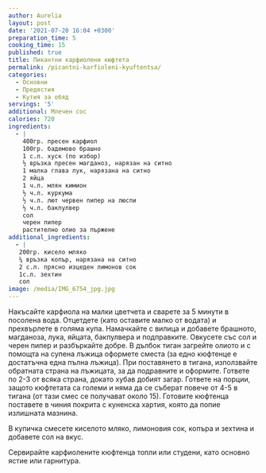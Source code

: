 ```yaml
---
author: Aurelia
layout: post
date: '2021-07-20 16:04 +0300'
preparation_time: 5
cooking_time: 15
published: true
title: Пикантни карфиолени кюфтета
permalink: /picantni-karfioleni-kyuftentsa/
categories:
  - Основни
  - Предястия
  - Кутия за обяд
servings: '5'
additional: Млечен сос
calories: 720
ingredients:
  - |
    400гр. пресен карфиол
    100гр. бадемово брашно
    1 с.л. хуск (по избор)
    ½ връзка пресен магданоз, нарязан на ситно
    1 малка глава лук, нарязана на ситно
    2 яйца
    1 ч.л. млян кимион
    ½ ч.л. куркума
    ½ ч.л. лют червен пипер на люспи
    ½ ч.л. бакпулвер
    сол
    черен пипер
    растително олио за пържене
additional_ingredients:
  - |
   200гр. кисело мляко
   ¼ връзка копър, нарязана на ситно
   2 с.л. прясно изцеден лимонов сок
   1с.л. зехтин 
   сол
image: /media/IMG_6754_jpg.jpg
---
```

Накъсайте карфиола на малки цветчета и сварете за 5 минути в посолена вода. Отцетдете (като оставите малко от водата) и прехвърлете в голяма купа. Намачкайте с вилица и добавете брашното, магданоза, лука, яйцата, бакпулвера и подправките. Овкусете със сол и черен пипер и разбъркайте добре.
В дълбок тиган загрейте олиото и с помощта на супена лъжица оформете сместа (за едно кюфтенце е достатъчна една пълна лъжица). При поставянето в тигана, използвайте обратната страна на лъжицата, за да подравните и оформите. Гответе по 2-3 от всяка страна, докато хубав добият загар. Гответе на порции, защото кюфтетата са големи и няма да се съберат повече от 4-5 в тигана (от тази смес се получават около 15).
Готовите кюфтенца поставете в чиния покрита с куненска хартия, която да попие излишната мазнина.

В купичка смесете киселото мляко, лимоновия сок, копъра и зехтина и добавете сол на вкус.

Сервирайте карфиолените кюфтенца топли или студени, като основно ястие или гарнитура.
